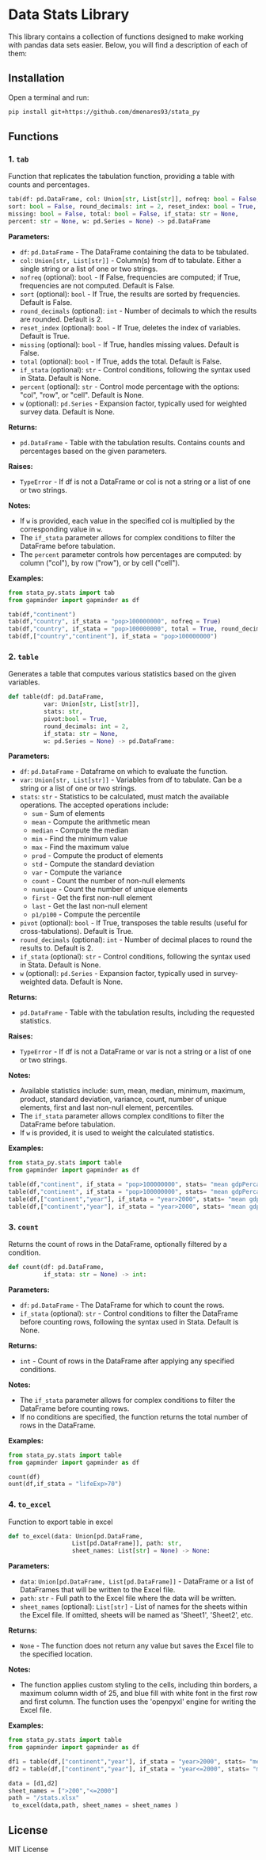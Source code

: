 # Data Stats Library

This library contains a collection of functions designed to make working with pandas data sets easier. Below, you will find a description of each of them:

## Installation

Open a terminal and run:

```bash
pip install git+https://github.com/dmenares93/stata_py
```

## Functions

### 1. `tab`

Function that replicates the tabulation function, providing a table with counts and percentages.

```python
tab(df: pd.DataFrame, col: Union[str, List[str]], nofreq: bool = False,
sort: bool = False, round_decimals: int = 2, reset_index: bool = True,
missing: bool = False, total: bool = False, if_stata: str = None,
percent: str = None, w: pd.Series = None) -> pd.DataFrame
```

**Parameters:**

- `df`: `pd.DataFrame` - The DataFrame containing the data to be tabulated.
- `col`: `Union[str, List[str]]` - Column(s) from df to tabulate. Either a single string or a list of one or two strings.
- `nofreq` (optional): `bool` - If False, frequencies are computed; if True, frequencies are not computed. Default is False.
- `sort` (optional): `bool` - If True, the results are sorted by frequencies. Default is False.
- `round_decimals` (optional): `int` - Number of decimals to which the results are rounded. Default is 2.
- `reset_index` (optional): `bool` - If True, deletes the index of variables. Default is True.
- `missing` (optional): `bool` - If True, handles missing values. Default is False.
- `total` (optional): `bool` - If True, adds the total. Default is False.
- `if_stata` (optional): `str` - Control conditions, following the syntax used in Stata. Default is None.
- `percent` (optional): `str` - Control mode percentage with the options: "col", "row", or "cell". Default is None.
- `w` (optional): `pd.Series` - Expansion factor, typically used for weighted survey data. Default is None.

**Returns:**

- `pd.DataFrame` - Table with the tabulation results. Contains counts and percentages based on the given parameters.

**Raises:**

- `TypeError` - If df is not a DataFrame or col is not a string or a list of one or two strings.

**Notes:**

- If `w` is provided, each value in the specified col is multiplied by the corresponding value in `w`.
- The `if_stata` parameter allows for complex conditions to filter the DataFrame before tabulation.
- The `percent` parameter controls how percentages are computed: by column ("col"), by row ("row"), or by cell ("cell").

**Examples:**

```python
from stata_py.stats import tab
from gapminder import gapminder as df

tab(df,"continent")
tab(df,"country", if_stata = "pop>100000000", nofreq = True)
tab(df,"country", if_stata = "pop>100000000", total = True, round_decimals = 3)
tab(df,["country","continent"], if_stata = "pop>100000000")
```

### 2. `table`

Generates a table that computes various statistics based on the given variables.

```python
def table(df: pd.DataFrame, 
          var: Union[str, List[str]], 
          stats: str,
          pivot:bool = True,
          round_decimals: int = 2,
          if_stata: str = None,
          w: pd.Series = None) -> pd.DataFrame:
```

**Parameters:**

- `df`: `pd.DataFrame` - Dataframe on which to evaluate the function.
- `var`: `Union[str, List[str]]` - Variables from df to tabulate. Can be a string or a list of one or two strings.
- `stats`: `str` - Statistics to be calculated, must match the available operations. The accepted operations include:
  - `sum` - Sum of elements
  - `mean` - Compute the arithmetic mean
  - `median` - Compute the median
  - `min` - Find the minimum value
  - `max` - Find the maximum value
  - `prod` - Compute the product of elements
  - `std` - Compute the standard deviation
  - `var` - Compute the variance
  - `count` - Count the number of non-null elements
  - `nunique` - Count the number of unique elements
  - `first` - Get the first non-null element
  - `last` - Get the last non-null element
  - `p1/p100` - Compute the percentile
- `pivot` (optional): `bool` - If True, transposes the table results (useful for cross-tabulations). Default is True.
- `round_decimals` (optional): `int` - Number of decimal places to round the results to. Default is 2.
- `if_stata` (optional): `str` - Control conditions, following the syntax used in Stata. Default is None.
- `w` (optional): `pd.Series` - Expansion factor, typically used in survey-weighted data. Default is None.

**Returns:**

- `pd.DataFrame` - Table with the tabulation results, including the requested statistics.

**Raises:**

- `TypeError` - If df is not a DataFrame or var is not a string or a list of one or two strings.

**Notes:**

- Available statistics include: sum, mean, median, minimum, maximum, product, standard deviation, variance, count, number of unique elements, first and last non-null element, percentiles.
- The `if_stata` parameter allows complex conditions to filter the DataFrame before tabulation.
- If `w` is provided, it is used to weight the calculated statistics.

**Examples:**

```python
from stata_py.stats import table
from gapminder import gapminder as df

table(df,"continent", if_stata = "pop>100000000", stats= "mean gdpPercap", round_decimals = 3)
table(df,"continent", if_stata = "pop>100000000", stats= "mean gdpPercap lifeExp median lifeExp")
table(df,["continent","year"], if_stata = "year>2000", stats= "mean gdpPercap max lifeExp")
table(df,["continent","year"], if_stata = "year>2000", stats= "mean gdpPercap", pivot = False)
```

### 3. `count`

Returns the count of rows in the DataFrame, optionally filtered by a condition.

```python
def count(df: pd.DataFrame, 
          if_stata: str = None) -> int:
```

**Parameters:**
- `df`: `pd.DataFrame` - The DataFrame for which to count the rows.
- `if_stata` (optional): `str` - Control conditions to filter the DataFrame before counting rows, following the syntax used in Stata. Default is None.

**Returns:**
- `int` - Count of rows in the DataFrame after applying any specified conditions.

**Notes:**
- The `if_stata` parameter allows for complex conditions to filter the DataFrame before counting rows.
- If no conditions are specified, the function returns the total number of rows in the DataFrame.

**Examples:**

```python
from stata_py.stats import table
from gapminder import gapminder as df

count(df)
ount(df,if_stata = "lifeExp>70")
```

### 4. `to_excel`

Function to export table in excel

```python
def to_excel(data: Union[pd.DataFrame, 
                  List[pd.DataFrame]], path: str, 
                  sheet_names: List[str] = None) -> None:
 ```
                 
**Parameters:**
- `data`: `Union[pd.DataFrame, List[pd.DataFrame]]` - DataFrame or a list of DataFrames that will be written to the Excel file.
- `path`: `str` - Full path to the Excel file where the data will be written.
- `sheet_names` (optional): `List[str]` - List of names for the sheets within the Excel file. If omitted, sheets will be named as 'Sheet1', 'Sheet2', etc.

**Returns:**
- `None` - The function does not return any value but saves the Excel file to the specified location.

**Notes:**
- The function applies custom styling to the cells, including thin borders, a maximum column width of 25, and blue fill with white font in the first row and first column. The function uses the 'openpyxl' engine for writing the Excel file.

**Examples:**

```python
from stata_py.stats import table
from gapminder import gapminder as df

df1 = table(df,["continent","year"], if_stata = "year>2000", stats= "mean gdpPercap max lifeExp")
df2 = table(df,["continent","year"], if_stata = "year<=2000", stats= "mean gdpPercap max lifeExp")

data = [d1,d2]
sheet_names = [">200","<=2000"]
path = "/stats.xlsx"
 to_excel(data,path, sheet_names = sheet_names )
```

## License
MIT License


